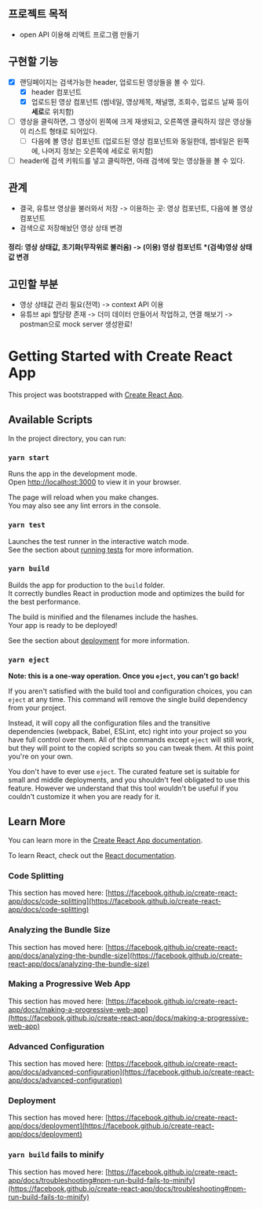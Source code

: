## 프로젝트 목적

-   open API 이용해 리액트 프로그램 만들기

## 구현할 기능

-   [x] 랜딩페이지는 검색가능한 header, 업로드된 영상들을 볼 수 있다.
    -   [x] header 컴포넌트
    -   [x] 업로드된 영상 컴포넌트 (썸네일, 영상제목, 채널명, 조회수, 업로드 날짜 등이 **세로**로 위치함)
-   [ ] 영상을 클릭하면, 그 영상이 왼쪽에 크게 재생되고, 오른쪽엔 클릭하지 않은 영상들이 리스트 형태로 되어있다.
    -   [ ] 다음에 볼 영상 컴포넌트 (업로드된 영상 컴포넌트와 동일한데, 썸네일은 왼쪽에, 나머지 정보는 오른쪽에 세로로 위치함)
-   [ ] header에 검색 키워드를 넣고 클릭하면, 아래 검색에 맞는 영상들을 볼 수 있다.

## 관계

-   결국, 유튜브 영상을 불러와서 저장 -> 이용하는 곳: 영상 컴포넌트, 다음에 볼 영상 컴포넌트
-   검색으로 저장해놨던 영상 상태 변경

#### 정리: 영상 상태값, 초기화(무작위로 불러옴) -> (이용) 영상 컴포넌트 \*(검색)영상 상태값 변경

## 고민할 부분

-   영상 상태값 관리 필요(전역) -> context API 이용
-   유튜브 api 할당량 존재 -> 더미 데이터 만들어서 작업하고, 연결 해보기 -> postman으로 mock server 생성완료!

# Getting Started with Create React App

This project was bootstrapped with [Create React App](https://github.com/facebook/create-react-app).

## Available Scripts

In the project directory, you can run:

### `yarn start`

Runs the app in the development mode.\
Open [http://localhost:3000](http://localhost:3000) to view it in your browser.

The page will reload when you make changes.\
You may also see any lint errors in the console.

### `yarn test`

Launches the test runner in the interactive watch mode.\
See the section about [running tests](https://facebook.github.io/create-react-app/docs/running-tests) for more information.

### `yarn build`

Builds the app for production to the `build` folder.\
It correctly bundles React in production mode and optimizes the build for the best performance.

The build is minified and the filenames include the hashes.\
Your app is ready to be deployed!

See the section about [deployment](https://facebook.github.io/create-react-app/docs/deployment) for more information.

### `yarn eject`

**Note: this is a one-way operation. Once you `eject`, you can't go back!**

If you aren't satisfied with the build tool and configuration choices, you can `eject` at any time. This command will remove the single build dependency from your project.

Instead, it will copy all the configuration files and the transitive dependencies (webpack, Babel, ESLint, etc) right into your project so you have full control over them. All of the commands except `eject` will still work, but they will point to the copied scripts so you can tweak them. At this point you're on your own.

You don't have to ever use `eject`. The curated feature set is suitable for small and middle deployments, and you shouldn't feel obligated to use this feature. However we understand that this tool wouldn't be useful if you couldn't customize it when you are ready for it.

## Learn More

You can learn more in the [Create React App documentation](https://facebook.github.io/create-react-app/docs/getting-started).

To learn React, check out the [React documentation](https://reactjs.org/).

### Code Splitting

This section has moved here: [https://facebook.github.io/create-react-app/docs/code-splitting](https://facebook.github.io/create-react-app/docs/code-splitting)

### Analyzing the Bundle Size

This section has moved here: [https://facebook.github.io/create-react-app/docs/analyzing-the-bundle-size](https://facebook.github.io/create-react-app/docs/analyzing-the-bundle-size)

### Making a Progressive Web App

This section has moved here: [https://facebook.github.io/create-react-app/docs/making-a-progressive-web-app](https://facebook.github.io/create-react-app/docs/making-a-progressive-web-app)

### Advanced Configuration

This section has moved here: [https://facebook.github.io/create-react-app/docs/advanced-configuration](https://facebook.github.io/create-react-app/docs/advanced-configuration)

### Deployment

This section has moved here: [https://facebook.github.io/create-react-app/docs/deployment](https://facebook.github.io/create-react-app/docs/deployment)

### `yarn build` fails to minify

This section has moved here: [https://facebook.github.io/create-react-app/docs/troubleshooting#npm-run-build-fails-to-minify](https://facebook.github.io/create-react-app/docs/troubleshooting#npm-run-build-fails-to-minify)
